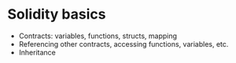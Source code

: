 # Solidity basics
* Contracts: variables, functions, structs, mapping
* Referencing other contracts, accessing functions, variables, etc.
* Inheritance